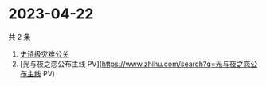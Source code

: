 # 2023-04-22

共 2 条

<!-- BEGIN ZHIHUSEARCH -->
<!-- 最后更新时间 Sat Apr 22 2023 01:06:12 GMT+0800 (China Standard Time) -->
1. [史诗级灾难公关](https://www.zhihu.com/search?q=史诗级灾难公关)
1. [光与夜之恋公布主线 PV](https://www.zhihu.com/search?q=光与夜之恋公布主线 PV)
<!-- END ZHIHUSEARCH -->
